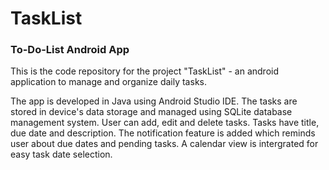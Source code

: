 # TaskList
### To-Do-List Android App

This is the code repository for the project "TaskList" - an android application to manage and organize daily tasks. 

The app is developed in Java using Android Studio IDE. The tasks are stored in device's data storage and managed using SQLite database management system.
User can add, edit and delete tasks. Tasks have title, due date and description.
The notification feature is added which reminds user about due dates and pending tasks. A calendar view is intergrated for easy task date selection.
